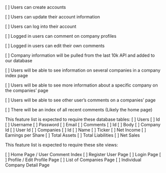 [ ]	Users can create accounts

[ ]	Users can update their account information

[ ]	Users can log into their account

[ ]	Logged in users can comment on company profiles

[ ]	Logged in users can edit their own comments

[ ]	Company information will be pulled from the last 10k API and added to our database

[ ]	Users will be able to see information on several companies in a company index page

[ ]	Users will be able to see more information about a specific company on the companies’ page

[ ]	Users will be able to see other user’s comments on a companies’ page

[ ]	There will be an index of all recent comments (Likely the home page)


This feature list is expected to require these database tables:
[ ] Users
[ ] Id
[ ] Username
[ ] Password
[ ] Email
[ ] Comments
[ ] Id
[ ] Body
[ ] Company Id
[ ] User Id
[ ] Companies
[ ] Id
[ ] Name
[ ] Ticker
[ ] Net Income
[ ] Earnings per Share
[ ] Total Assets
[ ] Total Liabilities
[ ] Net Sales

This feature list is expected to require these site views:

[ ] Home Page / User Comment Index
[ ] Register User Page
[ ] Login Page
[ ] Profile / Edit Profile Page
[ ] List of Companies Page
[ ] Individual Company Detail Page
